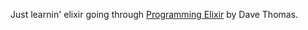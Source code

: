 Just learnin' elixir going through [Programming Elixir](https://pragprog.com/book/elixir/programming-elixir) by Dave Thomas.

